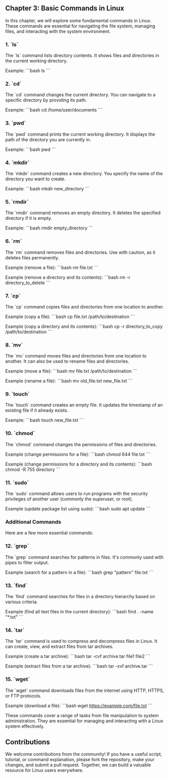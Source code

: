 ## Chapter 3: Basic Commands in Linux

In this chapter, we will explore some fundamental commands in Linux. These commands are essential for navigating the file system, managing files, and interacting with the system environment.

### 1. \`ls\`

The \`ls\` command lists directory contents. It shows files and directories in the current working directory.

Example:
\`\`\`bash
ls
\`\`\`

### 2. \`cd\`

The \`cd\` command changes the current directory. You can navigate to a specific directory by providing its path.

Example:
\`\`\`bash
cd /home/user/documents
\`\`\`

### 3. \`pwd\`

The \`pwd\` command prints the current working directory. It displays the path of the directory you are currently in.

Example:
\`\`\`bash
pwd
\`\`\`

### 4. \`mkdir\`

The \`mkdir\` command creates a new directory. You specify the name of the directory you want to create.

Example:
\`\`\`bash
mkdir new_directory
\`\`\`

### 5. \`rmdir\`

The \`rmdir\` command removes an empty directory. It deletes the specified directory if it is empty.

Example:
\`\`\`bash
rmdir empty_directory
\`\`\`

### 6. \`rm\`

The \`rm\` command removes files and directories. Use with caution, as it deletes files permanently.

Example (remove a file):
\`\`\`bash
rm file.txt
\`\`\`

Example (remove a directory and its contents):
\`\`\`bash
rm -r directory_to_delete
\`\`\`

### 7. \`cp\`

The \`cp\` command copies files and directories from one location to another.

Example (copy a file):
\`\`\`bash
cp file.txt /path/to/destination
\`\`\`

Example (copy a directory and its contents):
\`\`\`bash
cp -r directory_to_copy /path/to/destination
\`\`\`

### 8. \`mv\`

The \`mv\` command moves files and directories from one location to another. It can also be used to rename files and directories.

Example (move a file):
\`\`\`bash
mv file.txt /path/to/destination
\`\`\`

Example (rename a file):
\`\`\`bash
mv old_file.txt new_file.txt
\`\`\`

### 9. \`touch\`

The \`touch\` command creates an empty file. It updates the timestamp of an existing file if it already exists.

Example:
\`\`\`bash
touch new_file.txt
\`\`\`

### 10. \`chmod\`

The \`chmod\` command changes the permissions of files and directories.

Example (change permissions for a file):
\`\`\`bash
chmod 644 file.txt
\`\`\`

Example (change permissions for a directory and its contents):
\`\`\`bash
chmod -R 755 directory
\`\`\`

### 11. \`sudo\`

The \`sudo\` command allows users to run programs with the security privileges of another user (commonly the superuser, or root).

Example (update package list using sudo):
\`\`\`bash
sudo apt update
\`\`\`

### Additional Commands

Here are a few more essential commands:

### 12. \`grep\`

The \`grep\` command searches for patterns in files. It's commonly used with pipes to filter output.

Example (search for a pattern in a file):
\`\`\`bash
grep "pattern" file.txt
\`\`\`

### 13. \`find\`

The \`find\` command searches for files in a directory hierarchy based on various criteria.

Example (find all text files in the current directory):
\`\`\`bash
find . -name "*.txt"
\`\`\`

### 14. \`tar\`

The \`tar\` command is used to compress and decompress files in Linux. It can create, view, and extract files from tar archives.

Example (create a tar archive):
\`\`\`bash
tar -cvf archive.tar file1 file2
\`\`\`

Example (extract files from a tar archive):
\`\`\`bash
tar -xvf archive.tar
\`\`\`

### 15. \`wget\`

The \`wget\` command downloads files from the internet using HTTP, HTTPS, or FTP protocols.

Example (download a file):
\`\`\`bash
wget https://example.com/file.txt
\`\`\`

These commands cover a range of tasks from file manipulation to system administration. They are essential for managing and interacting with a Linux system effectively.

## Contributions

We welcome contributions from the community! If you have a useful script, tutorial, or command explanation, please fork the repository, make your changes, and submit a pull request. Together, we can build a valuable resource for Linux users everywhere.

